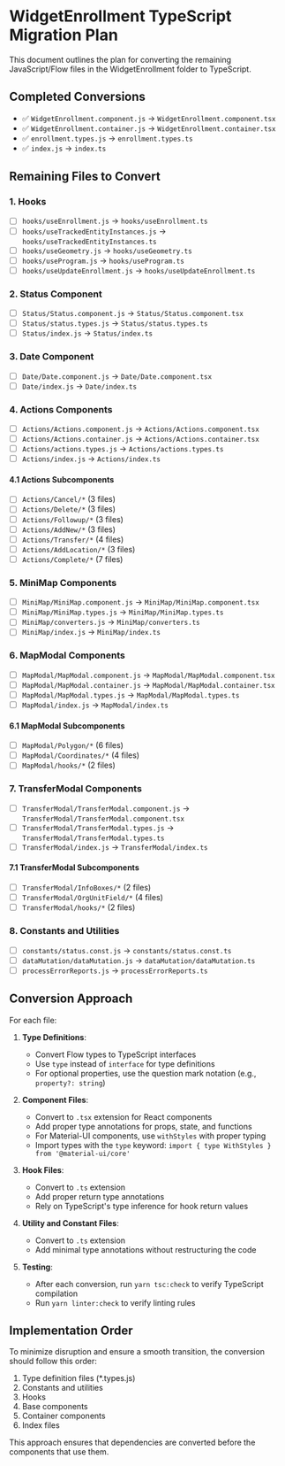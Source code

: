 # WidgetEnrollment TypeScript Migration Plan

This document outlines the plan for converting the remaining JavaScript/Flow files in the WidgetEnrollment folder to TypeScript.

## Completed Conversions
- ✅ `WidgetEnrollment.component.js` → `WidgetEnrollment.component.tsx`
- ✅ `WidgetEnrollment.container.js` → `WidgetEnrollment.container.tsx`
- ✅ `enrollment.types.js` → `enrollment.types.ts`
- ✅ `index.js` → `index.ts`

## Remaining Files to Convert

### 1. Hooks
- [ ] `hooks/useEnrollment.js` → `hooks/useEnrollment.ts`
- [ ] `hooks/useTrackedEntityInstances.js` → `hooks/useTrackedEntityInstances.ts`
- [ ] `hooks/useGeometry.js` → `hooks/useGeometry.ts`
- [ ] `hooks/useProgram.js` → `hooks/useProgram.ts`
- [ ] `hooks/useUpdateEnrollment.js` → `hooks/useUpdateEnrollment.ts`

### 2. Status Component
- [ ] `Status/Status.component.js` → `Status/Status.component.tsx`
- [ ] `Status/status.types.js` → `Status/status.types.ts`
- [ ] `Status/index.js` → `Status/index.ts`

### 3. Date Component
- [ ] `Date/Date.component.js` → `Date/Date.component.tsx`
- [ ] `Date/index.js` → `Date/index.ts`

### 4. Actions Components
- [ ] `Actions/Actions.component.js` → `Actions/Actions.component.tsx`
- [ ] `Actions/Actions.container.js` → `Actions/Actions.container.tsx`
- [ ] `Actions/actions.types.js` → `Actions/actions.types.ts`
- [ ] `Actions/index.js` → `Actions/index.ts`

#### 4.1 Actions Subcomponents
- [ ] `Actions/Cancel/*` (3 files)
- [ ] `Actions/Delete/*` (3 files)
- [ ] `Actions/Followup/*` (3 files)
- [ ] `Actions/AddNew/*` (3 files)
- [ ] `Actions/Transfer/*` (4 files)
- [ ] `Actions/AddLocation/*` (3 files)
- [ ] `Actions/Complete/*` (7 files)

### 5. MiniMap Components
- [ ] `MiniMap/MiniMap.component.js` → `MiniMap/MiniMap.component.tsx`
- [ ] `MiniMap/MiniMap.types.js` → `MiniMap/MiniMap.types.ts`
- [ ] `MiniMap/converters.js` → `MiniMap/converters.ts`
- [ ] `MiniMap/index.js` → `MiniMap/index.ts`

### 6. MapModal Components
- [ ] `MapModal/MapModal.component.js` → `MapModal/MapModal.component.tsx`
- [ ] `MapModal/MapModal.container.js` → `MapModal/MapModal.container.tsx`
- [ ] `MapModal/MapModal.types.js` → `MapModal/MapModal.types.ts`
- [ ] `MapModal/index.js` → `MapModal/index.ts`

#### 6.1 MapModal Subcomponents
- [ ] `MapModal/Polygon/*` (6 files)
- [ ] `MapModal/Coordinates/*` (4 files)
- [ ] `MapModal/hooks/*` (2 files)

### 7. TransferModal Components
- [ ] `TransferModal/TransferModal.component.js` → `TransferModal/TransferModal.component.tsx`
- [ ] `TransferModal/TransferModal.types.js` → `TransferModal/TransferModal.types.ts`
- [ ] `TransferModal/index.js` → `TransferModal/index.ts`

#### 7.1 TransferModal Subcomponents
- [ ] `TransferModal/InfoBoxes/*` (2 files)
- [ ] `TransferModal/OrgUnitField/*` (4 files)
- [ ] `TransferModal/hooks/*` (2 files)

### 8. Constants and Utilities
- [ ] `constants/status.const.js` → `constants/status.const.ts`
- [ ] `dataMutation/dataMutation.js` → `dataMutation/dataMutation.ts`
- [ ] `processErrorReports.js` → `processErrorReports.ts`

## Conversion Approach

For each file:

1. **Type Definitions**:
   - Convert Flow types to TypeScript interfaces
   - Use `type` instead of `interface` for type definitions
   - For optional properties, use the question mark notation (e.g., `property?: string`)

2. **Component Files**:
   - Convert to `.tsx` extension for React components
   - Add proper type annotations for props, state, and functions
   - For Material-UI components, use `withStyles` with proper typing
   - Import types with the `type` keyword: `import { type WithStyles } from '@material-ui/core'`

3. **Hook Files**:
   - Convert to `.ts` extension
   - Add proper return type annotations
   - Rely on TypeScript's type inference for hook return values

4. **Utility and Constant Files**:
   - Convert to `.ts` extension
   - Add minimal type annotations without restructuring the code

5. **Testing**:
   - After each conversion, run `yarn tsc:check` to verify TypeScript compilation
   - Run `yarn linter:check` to verify linting rules

## Implementation Order

To minimize disruption and ensure a smooth transition, the conversion should follow this order:

1. Type definition files (*.types.js)
2. Constants and utilities
3. Hooks
4. Base components
5. Container components
6. Index files

This approach ensures that dependencies are converted before the components that use them.
